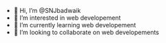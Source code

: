 - 👋 Hi, I’m @SNJbadwaik
- 👀 I’m interested in web developement
- 🌱 I’m currently learning web developement
- 💞️ I’m looking to collaborate on web developements
<!---
SNJbadwaik/SNJbadwaik is a ✨ special ✨ repository because its `README.md` (this file) appears on your GitHub profile.
You can click the Preview link to take a look at your changes.
--->
